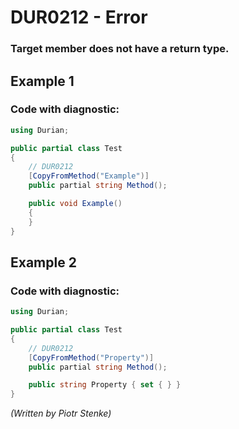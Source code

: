# DUR0212 - Error
### Target member does not have a return type.

## Example 1

### Code with diagnostic:

```csharp
using Durian;

public partial class Test
{
	// DUR0212
	[CopyFromMethod("Example")]
	public partial string Method();

	public void Example()
	{
	}
}

```

## Example 2

### Code with diagnostic:

```csharp
using Durian;

public partial class Test
{
	// DUR0212
	[CopyFromMethod("Property")]
	public partial string Method();

	public string Property { set { } }
}

```

*\(Written by Piotr Stenke\)*